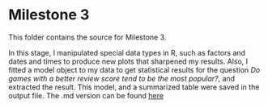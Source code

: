 # Milestone 3
This folder contains the source for Milestone 3.

In this stage, I manipulated special data types in R, such as factors and dates and times to produce new plots that sharpened my results. Also, I fitted a model object to my data to get statistical results for the question *Do games with a better review score tend to be the most popular?*, and extracted the result. This model, and a summarized table were saved in the output file. The .md version can be found [here](https://github.com/stat545ubc-2021/mda-ErickNavarroD/blob/main/Milestone_3/mda_milestone_3.md)
